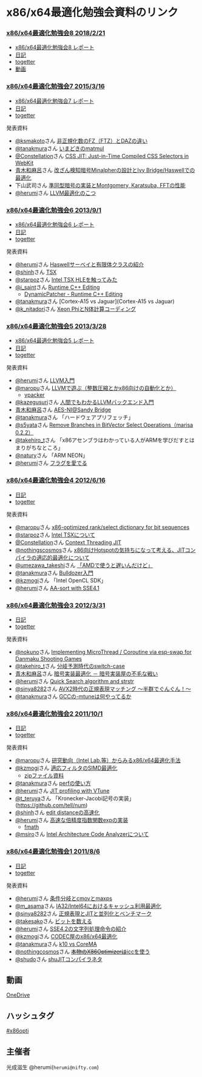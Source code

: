 x86/x64最適化勉強会資料のリンク
=====

### [x86/x64最適化勉強会8 2018/2/21](https://x86opti.connpass.com/event/76947/)
* [x86/x64最適化勉強会8 レポート](http://blog.cybozu.io/entry/2018/02/21/080000)
* [日記](http://herumi.in.coocan.jp/diary/1802.html#17)
* [togetter](https://togetter.com/li/1200471)
* [動画](https://www.youtube.com/watch?v=6iyCBXpDaD8)

### [x86/x64最適化勉強会7 2015/3/16](https://atnd.org/events/61785)
* [x86/x64最適化勉強会7 レポート](http://blog.cybozu.io/entry/8522)
* [日記](http://herumi.in.coocan.jp/diary/1503.html#16)
* [togetter](http://togetter.com/li/795831)

発表資料
* [@ksmakoto](https://twitter.com/ksmakoto)さん [非正規化数のFZ（FTZ）とDAZの違い](http://www.slideshare.net/ksmakoto/fz-and-daz-in-denormals-fz-daz)
* [@tanakmura](https://twitter.com/tanakmura)さん [いまどきのmatmul](http://int.main.jp/txt/matmul/)
* [@Constellation](https://twitter.com/Constellation)さん [CSS JIT: Just-in-Time Compiled CSS Selectors in WebKit](http://constellation.github.io/blog/2015/03/18/gave-a-talk-about-css-jit/)
* [青木和麻呂](http://flu.if0.org/~maro/j/diary/)さん [改ざん検知暗号Minalpherの設計とIvy Bridge/Haswellでの最適化](http://www.slideshare.net/herumi/minalpha)
* 下山武司さん [準同型暗号の実装とMontgomery, Karatsuba, FFTの性能](http://www.slideshare.net/herumi/x86-64study-shimov6)
* [@herumi](https://twitter.com/herumi)さん [LLVM最適化のこつ](http://www.slideshare.net/herumi/x86opti7)

### [x86/x64最適化勉強会6 2013/9/1](https://atnd.org/events/41227)
* [x86/x64最適化勉強会6 レポート](http://blog.cybozu.io/entry/5819)
* [日記](http://herumi.in.coocan.jp/diary/1309.html#1)
* [togetter](http://togetter.com/li/559012)

発表資料
* [@herumi](https://twitter.com/herumi)さん [Haswellサーベイと有限体クラスの紹介](http://www.slideshare.net/herumi/x86opti6)
* [@shinh](https://twitter.com/shinh)さん [TSX](http://shinh.skr.jp/slide/tsx/000.html)
* [@starpoz](https://twitter.com/starpoz)さん [Intel TSX HLEを触ってみた](starpoz)
* [@i_saint](https://twitter.com/i_saint)さん [Runtime C++ Editing](http://www.slideshare.net/i-saint/runtime-cediting)
    * [DynamicPatcher - Runtime C++ Editing](http://i-saint.hatenablog.com/entry/2013/06/06/212515)
* [@tanakmura](https://twitter.com/tanakmura)さん [Cortex-A15 vs Jaguar](Cortex-A15 vs Jaguar)
* [@k_nitadori](https://twitter.com/k_nitadori)さん [Xeon PhiとN体計算コーディング](http://www.slideshare.net/herumi/xeon-phin-x86x646knitadori)

### [x86/x64最適化勉強会5 2013/3/28](https://atnd.org/events/37417)
* [x86/x64最適化勉強会5 レポート](http://blog.cybozu.io/entry/4112)
* [日記](http://herumi.in.coocan.jp/diary/1303.html#28)
* [togetter](http://togetter.com/li/480158)

発表資料
* [@herumi](https://twitter.com/herumi)さん [LLVM入門](http://www.slideshare.net/herumi/llvm-17911004)
* [@maropu](https://twitter.com/maropu)さん [LLVMで遊ぶ（整数圧縮とかx86向けの自動化とか）](http://www.slideshare.net/maropu0804/llvmx86)
    * [vpacker](https://github.com/maropu/vpacker)
* [@kazegusuri](https://twitter.com/kazegusuri)さん [人間でもわかるLLVMバックエンド入門](https://speakerdeck.com/kazegusuri/ren-jian-demowakarullvmbatukuendoru-men)
* [青木和麻呂](http://flu.if0.org/~maro/j/diary/)さん [AES-NI@Sandy Bridge](http://www.slideshare.net/herumi/aesnisandy-bridge)
* [@tanakmura](https://twitter.com/tanakmura)さん 「ハードウェアプリフェッチ」
* [@s5yata](https://twitter.com/s5yata)さん [Remove Branches in BitVector Select Operations（marisa 0.2.2）](http://www.slideshare.net/s5yata/x86opti-05-s5yata)
* [@takehiro_t](https://twitter.com/takehiro_t)さん 「x86アセンブラはわかっている人がARMを学びだすとはまりがちなところ」
* [@natury](https://twitter.com/natury)さん 「ARM NEON」
* [@herumi](https://twitter.com/herumi)さん [フラグを愛でる](http://www.slideshare.net/herumi/carry-17911029)

### [x86/x64最適化勉強会4 2012/6/16](https://atnd.org/events/28847)
* [日記](http://herumi.in.coocan.jp/diary/1206.html#16)
* [togetter](http://togetter.com/li/322708)

発表資料
* [@maropu](https://twitter.com/maropu)さん [x86-optimized rank/select dictionary for bit sequences](http://www.slideshare.net/maropu0804/a-x86optimized-rankselect-dictionary-for-bit-sequences)
* [@starpoz](https://twitter.com/starpoz)さん [Intel TSXについて](http://www.slideshare.net/starpos/intel-tsx-x86opti4)
* [@Constellation](https://twitter.com/Constellation)さん [Context Threading JIT](http://constellation.github.com/slides/contents/20120616/presentation.html)
* [@nothingscosmos](https://twitter.com/nothingscosmos)さん [x86向けHotspotの気持ちになって考える、JITコンパイラの適応的最適化について](http://www.slideshare.net/nothingcosmos/x86hotspotjit)
* [@umezawa_takeshi](https://twitter.com/umezawa_takeshi)さん [ 「AMDで使うと遅いんだけど」](http://umezawa.dyndns.info/wordpress/?p=3226)
* [@tanakmura](https://twitter.com/tanakmura)さん [Bulldozer入門](http://int.main.jp/txt/bulldozer/)
* [@kzmogi](https://twitter.com/kzmogi)さん 「Intel OpenCL SDK」
* [@herumi](https://twitter.com/herumi)さん [AA-sort with SSE4.1](http://www.slideshare.net/herumi/x86opti4)

### [x86/x64最適化勉強会3 2012/3/31](https://atnd.org/events/25823)
* [日記](http://herumi.in.coocan.jp/diary/1203.html#31)
* [togetter](http://togetter.com/li/281704)

発表資料
* [@nokuno](https://twitter.com/nokuno)さん [Implementing MicroThread / Coroutine via esp-swap for Danmaku Shooting Games](http://www.slideshare.net/nokuno/implementing-microthread-coroutine-via-espswap-for-danmaku-shooting-games)
* [@takehiro_t](https://twitter.com/takehiro_t)さん [分岐予測時代のswitch-case](http://www.initialt.org/takehiro-switch-case.PDF)
* [青木和麻呂](http://flu.if0.org/~maro/j/diary/)さん [暗号実装最適化 － 暗号実装屋の不毛な戦い](http://herumi.in.coocan.jp/crypt/slide120404.pdf)
* [@herumi](https://twitter.com/herumi)さん [Quick Search algorithm and strstr](http://www.slideshare.net/herumi/x86opti3)
* [@sinya8282](https://twitter.com/sinya8282)さん [AVX2時代の正規表現マッチング ～半群でぐんぐん！～](http://www.slideshare.net/sinya8282/avx2)
* [@tanakmura](https://twitter.com/tanakmura)さん [GCCの-mtuneは何やってるか](http://int.main.jp/txt/gcc-mtune.html)

### [x86/x64最適化勉強会2 2011/10/1](https://atnd.org/events/19140)
* [日記](http://herumi.in.coocan.jp/diary/1110.html#1)
* [togetter](http://togetter.com/li/195531)

発表資料
* [@maropu](https://twitter.com/maropu)さん [研究動向（Intel Lab.等）からみるx86/x64最適化手法](http://www.slideshare.net/maropu0804/x86x64-9490137)
* [@kzmogi](https://twitter.com/kzmogi)さん [適応フィルタのSIMD最適化](http://www.marumo.ne.jp/junk/x86opti/2011_10_01_2nd/x86opti_02_kzmogi.pdf)
    * [zipファイル資料](http://www.marumo.ne.jp/junk/x86opti/2011_10_01_2nd/x86opti_02_kzmogi.zip)
* [@tanakmura](https://twitter.com/tanakmura)さん [perfの使い方](http://int.main.jp/txt/perf)
* [@herumi](https://twitter.com/herumi)さん [JIT profiling with VTune](http://www.slideshare.net/herumi/jit-code-profiling-with-vtune)
* [@t_teruya](https://twitter.com/t_teruya)さん 「Kronecker-Jacobi記号の実装」(https://github.com/tell/num)
* [@shinh](https://twitter.com/shinh)さん [edit distanceの高速化](http://shinh.skr.jp/slide/ed/000.html)
* [@herumi](https://twitter.com/herumi)さん [高速な倍精度指数関数expの実装](http://www.slideshare.net/herumi/exp-9499790)
    * [fmath](http://github.com/herumi/fmath)
* [@msiro](https://twitter.com/msiro)さん [Intel Architecture Code Analyzerについて](http://msirocoder.web.fc2.com/file/x86opti2_iaca.pdf)


### [x86/x64最適化勉強会1 2011/8/6](https://atnd.org/events/18360)
* [日記](http://herumi.in.coocan.jp/diary/1108.html#6)
* [togetter](http://togetter.com/li/171311)

発表資料
* [@herumi](https://twitter.com/herumi)さん [条件分岐とcmovとmaxps](http://www.slideshare.net/herumi/cmovmaxps)
* [@m_asama](https://twitter.com/m_asama)さん [IA32/Intel64におけるキャッシュ利用最適化](http://enog.jp/~masakazu/cache.pdf)
* [@sinya8282](https://twitter.com/sinya8282)さん [正規表現とJITと並列化とベンチマーク](http://swatmac.info/etc/x86opti_1/)
* [@takesako](https://twitter.com/takesako)さん [ビットを数える](http://www.slideshare.net/takesako/x86x64-sse42-popcnt)
* [@herumi](https://twitter.com/herumi)さん [SSE4.2の文字列処理命令の紹介](http://www.slideshare.net/herumi/sse42)
* [@kzmogi](https://twitter.com/kzmogi)さん [CODEC屋のx86/x64最適化](http://marumo.ne.jp/junk/simd_opt_video_codec.pdf)
* [@tanakmura](https://twitter.com/tanakmura)さん [k10 vs CoreMA](http://int.main.jp/txt/k10/)
* [@nothingcosmos](https://twitter.com/nothingcosmos)さん [~~本物のX86Optimizerは~~iccを使う](http://www.slideshare.net/nothingcosmos/x86opti01-nothingcosmos-8784128)
* [@shudo](http://www.shudo.net/diary/)さん [shuJITコンパイラネタ](http://www.shudo.net/jit/index-j.html)


動画
-----
[OneDrive](https://onedrive.live.com/?cid=9722095798D44A95&id=9722095798D44A95!109)

ハッシュタグ
-----
[#x86opti](https://twitter.com/hashtag/x86opti?src=hash)

主催者
-----
光成滋生 @herumi(`herumi@nifty.com`)
